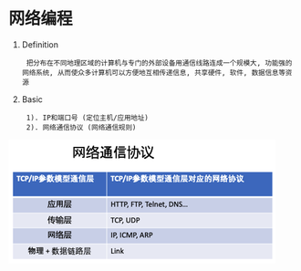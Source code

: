 # 网络编程


1. Definition
        
        把分布在不同地理区域的计算机与专门的外部设备用通信线路连成一个规模大, 功能强的网络系统, 从而使众多计算机可以方便地互相传递信息, 共享硬件, 软件, 数据信息等资源

2. Basic

        1). IP和端口号 (定位主机/应用地址)
        2). 网络通信协议 (网络通信规则)
    
![NetworkProtocol](image/NetworkProtocol.png)
    
